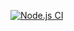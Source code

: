 [![Node.js CI](https://github.com/kurgm/kurgm.github.io/actions/workflows/build.yml/badge.svg)](https://github.com/kurgm/kurgm.github.io/actions/workflows/build.yml)
